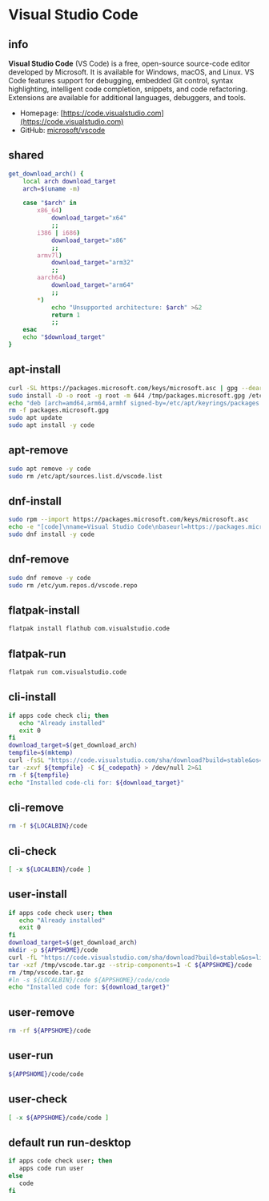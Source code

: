 # Visual Studio Code


## info

**Visual Studio Code** (VS Code) is a free, open-source source-code editor developed by Microsoft. It is available for Windows, macOS, and Linux. VS Code features support for debugging, embedded Git control, syntax highlighting, intelligent code completion, snippets, and code refactoring. Extensions are available for additional languages, debuggers, and tools.

- Homepage: [https://code.visualstudio.com](https://code.visualstudio.com)
- GitHub: [microsoft/vscode](https://github.com/microsoft/vscode)


## shared
```sh
get_download_arch() {
    local arch download_target
    arch=$(uname -m)

    case "$arch" in
        x86_64)
            download_target="x64"
            ;;
        i386 | i686)
            download_target="x86"
            ;;
        armv7l)
            download_target="arm32"
            ;;
        aarch64)
            download_target="arm64"
            ;;
        *)
            echo "Unsupported architecture: $arch" >&2
            return 1
            ;;
    esac
    echo "$download_target"
}
```

## apt-install
```sh
curl -SL https://packages.microsoft.com/keys/microsoft.asc | gpg --dearmor > /tmp/packages.microsoft.gpg
sudo install -D -o root -g root -m 644 /tmp/packages.microsoft.gpg /etc/apt/keyrings/packages.microsoft.gpg
echo "deb [arch=amd64,arm64,armhf signed-by=/etc/apt/keyrings/packages.microsoft.gpg] https://packages.microsoft.com/repos/code stable main" |sudo tee /etc/apt/sources.list.d/vscode.list > /dev/null
rm -f packages.microsoft.gpg
sudo apt update
sudo apt install -y code
```

## apt-remove
```sh
sudo apt remove -y code
sudo rm /etc/apt/sources.list.d/vscode.list
```

## dnf-install
```sh
sudo rpm --import https://packages.microsoft.com/keys/microsoft.asc
echo -e "[code]\nname=Visual Studio Code\nbaseurl=https://packages.microsoft.com/yumrepos/vscode\nenabled=1\nautorefresh=1\ntype=rpm-md\ngpgcheck=1\ngpgkey=https://packages.microsoft.com/keys/microsoft.asc" | sudo tee /etc/yum.repos.d/vscode.repo > /dev/null
sudo dnf install -y code
```

## dnf-remove
```sh
sudo dnf remove -y code
sudo rm /etc/yum.repos.d/vscode.repo
```

## flatpak-install
```sh
flatpak install flathub com.visualstudio.code
```

## flatpak-run
```sh
flatpak run com.visualstudio.code
```

## cli-install
```sh
if apps code check cli; then
   echo "Already installed"
   exit 0
fi
download_target=$(get_download_arch)
tempfile=$(mktemp)
curl -fsSL "https://code.visualstudio.com/sha/download?build=stable&os=cli-alpine-${download_target}" -o ${tempfile}
tar -zxvf ${tempfile} -C ${_codepath} > /dev/null 2>&1
rm -f ${tempfile}
echo "Installed code-cli for: ${download_target}"
```

## cli-remove
```sh
rm -f ${LOCALBIN}/code
```

## cli-check
```sh
[ -x ${LOCALBIN}/code ]
```

## user-install
```sh
if apps code check user; then
   echo "Already installed"
   exit 0
fi
download_target=$(get_download_arch)
mkdir -p ${APPSHOME}/code
curl -fL "https://code.visualstudio.com/sha/download?build=stable&os=linux-${download_target}" -o /tmp/vscode.tar.gz
tar -xzf /tmp/vscode.tar.gz --strip-components=1 -C ${APPSHOME}/code
rm /tmp/vscode.tar.gz
#ln -s ${LOCALBIN}/code ${APPSHOME}/code/code
echo "Installed code for: ${download_target}"
```

## user-remove
```sh
rm -rf ${APPSHOME}/code
```

## user-run
```sh
${APPSHOME}/code/code
```

## user-check
```sh
[ -x ${APPSHOME}/code/code ]
```

## default run run-desktop
```sh
if apps code check user; then
   apps code run user
else
   code
fi
```


